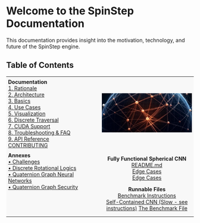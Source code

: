 # Welcome to the SpinStep Documentation

This documentation provides insight into the motivation, technology, and future of the SpinStep engine.

## Table of Contents

<table>
  <tr>
    <td style="width: 50%; background-color: #f8f8f8; vertical-align: top; padding: 5px;">
      <strong>Documentation</strong><br>
      <a href="01-rationale.md">1. Rationale</a><br>
      <a href="02-architecture.md">2. Architecture</a><br>
      <a href="03-basics.md">3. Basics</a><br>
      <a href="04-use-cases.md">4. Use Cases</a><br>
      <a href="05-visualization.md">5. Visualization</a><br>
      <a href="06-discrete-traversal.md">6. Discrete Traversal</a><br>
      <a href="07-cuda-support.md">7. CUDA Support</a><br>
      <a href="08-troubleshooting.md">8. Troubleshooting & FAQ</a><br>
      <a href="09-API-reference.md">9. API Reference</a><br>
      <a href="CONTRIBUTING.md">CONTRIBUTING</a>
    </td>
    <td style="width: 50%; background-color: #f8f8f8; text-align: center; vertical-align: middle; padding: 5px;">
      <img src="assets/img/docs-bg1.png" alt="An artistic concept of a spherical graph" style="max-width: 100%; height: auto;">
    </td>
  </tr>
  <tr>
    <td style="background-color: #f8f8f8; vertical-align: top; padding: 5px;">
      <strong>Annexes</strong><br>
      <a href="annex-challenges.md">• Challenges</a><br>
      <a href="annex-discrete-rotational-logics.md">• Discrete Rotational Logics</a><br>
      <a href="annex-qgnn.md">• Quaternion Graph Neural Networks</a><br>
      <a href="annex-security.md">• Quaternion Graph Security</a>
    </td>
   <td style="background-color: #f8f8f8; padding: 1em; text-align: center; vertical-align: top;">
  <div style="margin-bottom: 1em;">
    <strong>Fully Functional Spherical CNN</strong><br>
    <a href="README.md">README.md</a><br>
    <a href="edge-cases.md">Edge Cases</a><br>
    <a href="references.md">Edge Cases</a><br>
  </div>
  <div>
    <strong>Runnable Files</strong><br>
    <a href="INSTRUCTIONS.md">Benchmark Instructions</a><br>
    <a href="qgnn_example.py">Self-Contained CNN (Slow - see instructions)</a>
    <a href="test_qgnn_benchmark.py">The Benchmark File</a>
  </div>
</td>

  </tr>
</table>
